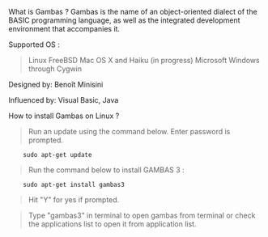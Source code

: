 What is Gambas ?
Gambas is the name of an object-oriented dialect of the BASIC programming language, as well as the integrated development environment that accompanies it.

Supported OS :
> Linux
> FreeBSD
> Mac OS X and Haiku (in progress)
> Microsoft Windows through Cygwin

Designed by: Benoît Minisini

Influenced by: Visual Basic, Java

How to install Gambas on Linux ?

> Run an update using the command below. Enter password is prompted.

        sudo apt-get update
        
> Run the command below to install GAMBAS 3 :

        sudo apt-get install gambas3

> Hit "Y" for yes if prompted.

> Type "gambas3" in terminal to open gambas from terminal or check the applications list to open it from application list.


